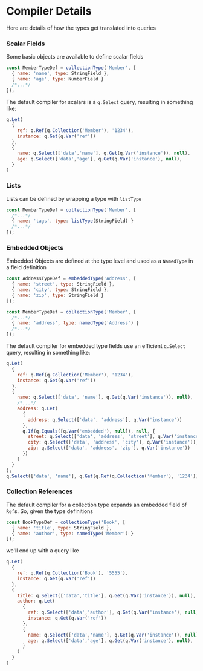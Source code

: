 # Compiler Details

Here are details of how the types get translated into queries

### Scalar Fields

Some basic objects are available to define scalar fields

```js
const MemberTypeDef = collectionType('Member', [
  { name: 'name', type: StringField },
  { name: 'age', type: NumberField }
  /*...*/
]);
```

The default compiler for scalars is a `q.Select` query, resulting in something like:

```js
q.Let(
  {
    ref: q.Ref(q.Collection('Member'), '1234'),
    instance: q.Get(q.Var('ref'))
  },
  {
    name: q.Select(['data','name'], q.Get(q.Var('instance')), null),
    age: q.Select(['data','age'], q.Get(q.Var('instance'), null),
  }
)
```

### Lists

Lists can be defined by wrapping a type with `listType`

```js
const MemberTypeDef = collectionType('Member', [
  /*...*/
  { name: 'tags', type: listType(StringField) }
  /*...*/
]);
```

### Embedded Objects

Embedded Objects are defined at the type level and used as a `NamedType` in a field definition

```js
const AddressTypeDef = embeddedType('Address', [
  { name: 'street', type: StringField },
  { name: 'city', type: StringField },
  { name: 'zip', type: StringField }
]);

const MemberTypeDef = collectionType('Member', [
  /*...*/
  { name: 'address', type: namedType('Address') }
  /*...*/
]);
```

The default compiler for embedded type fields use an efficient `q.Select` query, resulting in something like:

```js
q.Let(
  {
    ref: q.Ref(q.Collection('Member'), '1234'),
    instance: q.Get(q.Var('ref'))
  },
  {
    name: q.Select(['data', 'name'], q.Get(q.Var('instance')), null),
    /*...*/
    address: q.Let(
      {
        address: q.Select(['data', 'address'], q.Var('instance'))
      },
      q.If(q.Equals([q.Var('embedded'), null]), null, {
        street: q.Select(['data', 'address', 'street'], q.Var('instance')),
        city: q.Select(['data', 'address', 'city'], q.Var('instance')),
        zip: q.Select(['data', 'address', 'zip'], q.Var('instance'))
      })
    )
  }
);
q.Select(['data', 'name'], q.Get(q.Ref(q.Collection('Member'), '1234')));
```

### Collection References

The default compiler for a collection type expands an embedded field of `Ref`s. So, given the type definitions

```js
const BookTypeDef = collectionType('Book', [
  { name: 'title', type: StringField },
  { name: 'author', type: namedType('Member') }
]);
```

we'll end up with a query like

```js
q.Let(
  {
    ref: q.Ref(q.Collection('Book'), '5555'),
    instance: q.Get(q.Var('ref'))
  },
  {
    title: q.Select(['data','title'], q.Get(q.Var('instance')), null),
    author: q.Let(
      {
        ref: q.Select(['data','author'], q.Get(q.Var('instance'), null)),
        instance: q.Get(q.Var('ref'))
      },
      {
        name: q.Select(['data','name'], q.Get(q.Var('instance')), null),
        age: q.Select(['data','age'], q.Get(q.Var('instance'), null),
      }
    )
  }
)
```
